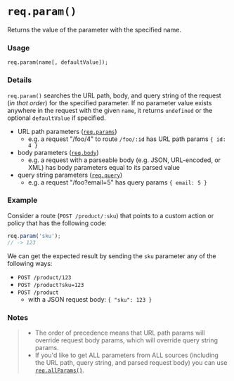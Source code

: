 # `req.param()`

Returns the value of the parameter with the specified name.

### Usage

```usage
req.param(name[, defaultValue]);
```

### Details

`req.param()` searches the URL path, body, and query string of the request (_in that order_) for the specified parameter.  If no parameter value exists anywhere in the request with the given `name`, it returns `undefined` or the optional `defaultValue` if specified.

+ URL path parameters ([`req.params`](https://sailsjs.com/documentation/reference/request-req/req-params))
  + e.g. a request "/foo/4" to route `/foo/:id` has URL path params `{ id: 4 }`
+ body parameters ([`req.body`](https://sailsjs.com/documentation/reference/request-req/req-body))
  + e.g. a request with a parseable body (e.g. JSON, URL-encoded, or XML) has body parameters equal to its parsed value
+ query string parameters ([`req.query`](https://sailsjs.com/documentation/reference/request-req/req-query))
  + e.g. a request "/foo?email=5" has query params `{ email: 5 }`


### Example

Consider a route (`POST /product/:sku`) that points to a custom action or policy that has the following code:

```javascript
req.param('sku');
// -> 123
```

We can get the expected result by sending the `sku` parameter any of the following ways:

+ `POST /product/123`
+ `POST /product?sku=123`
+ `POST /product`
    + with a JSON request body: `{ "sku": 123 }`



### Notes
>+ The order of precedence means that URL path params will override request body params, which will override query string params.
> + If you'd like to get ALL parameters from ALL sources (including the URL path, query string, and parsed request body) you can use [`req.allParams()`](https://sailsjs.com/documentation/reference/request-req/req-all-params).




<docmeta name="displayName" value="req.param()">
<docmeta name="pageType" value="method">

